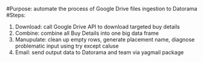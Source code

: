 #Purpose: automate the process of Google Drive files ingestion to Datorama
#Steps:
1. Download: call Google Drive API to download targeted buy details
2. Combine: combine all Buy Details into one big data frame
3. Manupulate: clean up empty rows, generate placement name, diagnose problematic input using try except caluse
4. Email: send output data to Datorama and team via yagmail package
